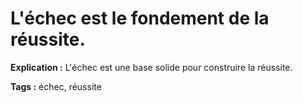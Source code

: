 # L'échec est le fondement de la réussite.

**Explication :** L'échec est une base solide pour construire la réussite.

**Tags :** échec, réussite
